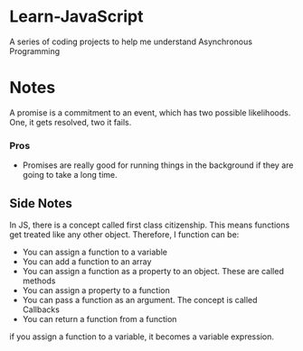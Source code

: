 # Learn-JavaScript

A series of coding projects to help me understand Asynchronous Programming

# Notes

A promise is a commitment to an event, which has two possible likelihoods. One, it gets resolved, two it fails.

### Pros

- Promises are really good for running things in the background if they are going to take a long time.

## Side Notes

In JS, there is a concept called first class citizenship. This means functions get treated like any other object. Therefore, I function can be:

- You can assign a function to a variable
- You can add a function to an array
- You can assign a function as a property to an object. These are called methods
- You can assign a property to a function
- You can pass a function as an argument. The concept is called Callbacks
- You can return a function from a function

if you assign a function to a variable, it becomes a variable expression.
